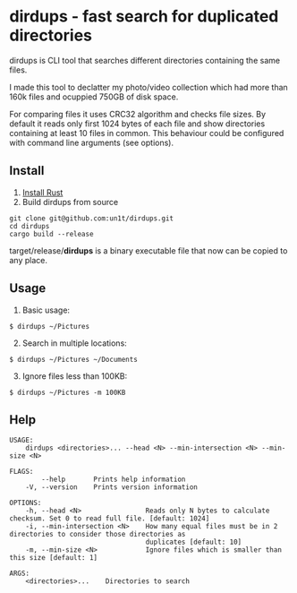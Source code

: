 # dirdups - fast search for duplicated directories

dirdups is CLI tool that searches different directories containing the same files.

I made this tool to declatter my photo/video collection which had more than 160k files and ocuppied 750GB of disk space.

For comparing files it uses CRC32 algorithm and checks file sizes. By default it reads only first 1024 bytes of each file and show directories containing at least 10 files in common. This behaviour could be configured with command line arguments (see options).


## Install
1. [Install Rust](https://www.rust-lang.org/tools/install)
2. Build dirdups from source
```
git clone git@github.com:un1t/dirdups.git
cd dirdups
cargo build --release
```
target/release/**dirdups** is a binary executable file that now can be copied to any place.

## Usage
1. Basic usage:
```
$ dirdups ~/Pictures
```

2. Search in multiple locations:
```
$ dirdups ~/Pictures ~/Documents
```

3. Ignore files less than 100KB:
```
$ dirdups ~/Pictures -m 100KB
```

## Help

```
USAGE:
    dirdups <directories>... --head <N> --min-intersection <N> --min-size <N>

FLAGS:
        --help       Prints help information
    -V, --version    Prints version information

OPTIONS:
    -h, --head <N>                Reads only N bytes to calculate checksum. Set 0 to read full file. [default: 1024]
    -i, --min-intersection <N>    How many equal files must be in 2 directories to consider those directories as
                                  duplicates [default: 10]
    -m, --min-size <N>            Ignore files which is smaller than this size [default: 1]

ARGS:
    <directories>...    Directories to search
```